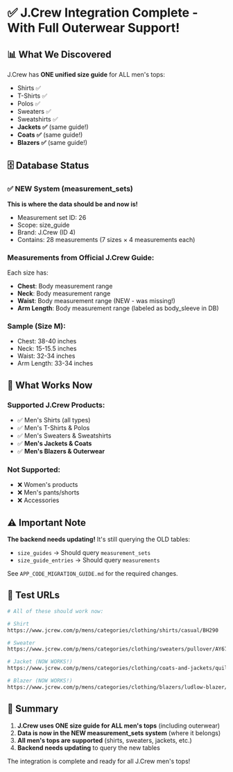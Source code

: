 # ✅ J.Crew Integration Complete - With Full Outerwear Support!

## 📊 What We Discovered

J.Crew has **ONE unified size guide** for ALL men's tops:
- Shirts ✅
- T-Shirts ✅
- Polos ✅
- Sweaters ✅
- Sweatshirts ✅
- **Jackets ✅** (same guide!)
- **Coats ✅** (same guide!)
- **Blazers ✅** (same guide!)

## 🗄️ Database Status

### ✅ NEW System (measurement_sets)
**This is where the data should be and now is!**
- Measurement set ID: 26
- Scope: size_guide
- Brand: J.Crew (ID 4)
- Contains: 28 measurements (7 sizes × 4 measurements each)

### Measurements from Official J.Crew Guide:
Each size has:
- **Chest**: Body measurement range
- **Neck**: Body measurement range
- **Waist**: Body measurement range (NEW - was missing!)
- **Arm Length**: Body measurement range (labeled as body_sleeve in DB)

### Sample (Size M):
- Chest: 38-40 inches
- Neck: 15-15.5 inches
- Waist: 32-34 inches
- Arm Length: 33-34 inches

## 🚀 What Works Now

### Supported J.Crew Products:
- ✅ Men's Shirts (all types)
- ✅ Men's T-Shirts & Polos
- ✅ Men's Sweaters & Sweatshirts
- ✅ **Men's Jackets & Coats** 
- ✅ **Men's Blazers & Outerwear**

### Not Supported:
- ❌ Women's products
- ❌ Men's pants/shorts
- ❌ Accessories

## ⚠️ Important Note

**The backend needs updating!** It's still querying the OLD tables:
- `size_guides` → Should query `measurement_sets`
- `size_guide_entries` → Should query `measurements`

See `APP_CODE_MIGRATION_GUIDE.md` for the required changes.

## 🧪 Test URLs

```bash
# All of these should work now:

# Shirt
https://www.jcrew.com/p/mens/categories/clothing/shirts/casual/BH290

# Sweater
https://www.jcrew.com/p/mens/categories/clothing/sweaters/pullover/AY671

# Jacket (NOW WORKS!)
https://www.jcrew.com/p/mens/categories/clothing/coats-and-jackets/quilted-jacket/BU292

# Blazer (NOW WORKS!)
https://www.jcrew.com/p/mens/categories/clothing/blazers/ludlow-blazer/BZ432
```

## 📝 Summary

1. **J.Crew uses ONE size guide for ALL men's tops** (including outerwear)
2. **Data is now in the NEW measurement_sets system** (where it belongs)
3. **All men's tops are supported** (shirts, sweaters, jackets, etc.)
4. **Backend needs updating** to query the new tables

The integration is complete and ready for all J.Crew men's tops!
